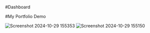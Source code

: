 #Dashboard


#My Portfolio Demo

![Screenshot 2024-10-29 155353](https://github.com/user-attachments/assets/0ece490b-af65-440a-8a2a-592541834762)
![Screenshot 2024-10-29 155150](https://github.com/user-attachments/assets/be0b0320-1e55-4e21-9756-a0b481f31db7)
